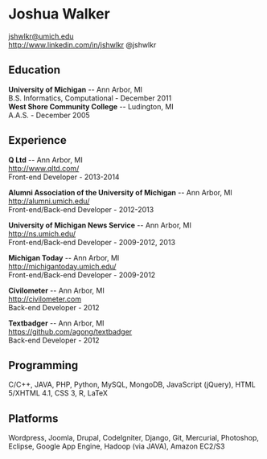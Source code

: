 Joshua Walker
=============

jshwlkr@umich.edu  
http://www.linkedin.com/in/jshwlkr
@jshwlkr

Education
---------

**University of Michigan**  --  Ann Arbor, MI  
B.S. Informatics, Computational - December 2011  
**West Shore Community College** -- Ludington, MI  
A.A.S. - December 2005  
	
Experience
----------

**Q Ltd** -- Ann Arbor, MI  
http://www.qltd.com/  
Front-end Developer - 2013-2014 

**Alumni Association of the University of Michigan** -- Ann Arbor, MI  
http://alumni.umich.edu/     
Front-end/Back-end Developer - 2012-2013  

**University of Michigan News Service** -- Ann Arbor, MI  
http://ns.umich.edu/  
Front-end/Back-end Developer - 2009-2012, 2013  

**Michigan Today** -- Ann Arbor, MI  
http://michigantoday.umich.edu/  
Front-end/Back-end Developer - 2009-2012  

**Civilometer** -- Ann Arbor, MI  
http://civilometer.com  
Back-end Developer - 2012  

**Textbadger** -- Ann Arbor, MI  
https://github.com/agong/textbadger  
Back-end Developer - 2012  

Programming
----------

C/C++, JAVA, PHP, Python, MySQL, MongoDB, JavaScript (jQuery), HTML 5/XHTML 4.1, CSS 3, R, LaTeX

Platforms
----------

Wordpress, Joomla, Drupal, CodeIgniter, Django, Git, Mercurial, Photoshop, Eclipse, Google App Engine, Hadoop (via JAVA), Amazon EC2/S3

